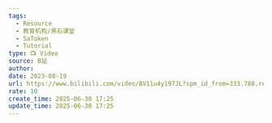 ```yaml
---
tags:
  - Resource
  - 教育机构/黑石课堂
  - SaToken
  - Tutorial
type: 📺 Video
source: B站
author: 
date: 2023-08-19
url: https://www.bilibili.com/video/BV11u4y197JL?spm_id_from=333.788.recommend_more_video.0&vd_source=84272a2d7f72158b38778819be5bc6ad
rate: 10
create_time: 2025-06-30 17:25
update_time: 2025-06-30 17:25
---
```

